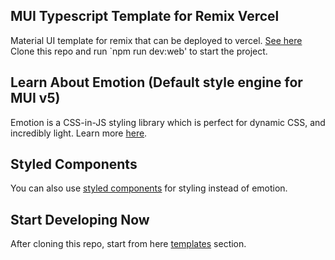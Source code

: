 ## MUI Typescript Template for Remix Vercel
Material UI template for remix that can be deployed to vercel. [See here](https://remix-vercel-with-mui-ts.vercel.app/)
Clone this repo and run `npm run dev:web' to start the project.

## Learn About Emotion (Default style engine for MUI v5)
Emotion is a CSS-in-JS styling library which is perfect for dynamic CSS, and incredibly light. Learn more [here](https://networksynapse.net/development/mui-v5-material-with-emotion/).

## Styled Components
You can also use [styled components](https://mui.com/guides/interoperability/#styled-components) for styling instead of emotion.

## Start Developing Now
After cloning this repo, start from here [templates](https://mui.com/getting-started/templates/) section.